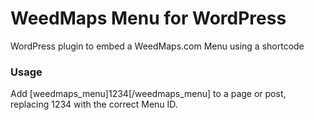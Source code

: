 WeedMaps Menu for WordPress
=======================

WordPress plugin to embed a WeedMaps.com Menu using a shortcode

### Usage

Add [weedmaps_menu]1234[/weedmaps_menu] to a page or post, replacing 1234 with the correct Menu ID.